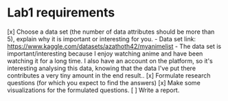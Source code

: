 # Lab1 requirements
[x] Choose a  data set (the number of data attributes should be more than 5), explain why it is important or interesting for you.
    - Data set link: https://www.kaggle.com/datasets/azathoth42/myanimelist
    - The data set is important/interesting because I enjoy watching anime and have been watching it for a long time. I also have an account on the platform, so it's interesting analysing this data, knowing that the data I've put there contributes a very tiny amount in the end result..
[x] Formulate research questions (for which you expect to find the answers)
[x] Make some visualizations for the formulated questions.
[ ] Write a report.
